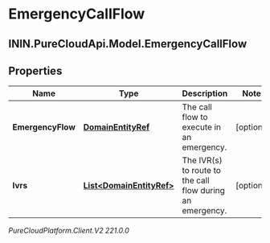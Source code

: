 # EmergencyCallFlow

## ININ.PureCloudApi.Model.EmergencyCallFlow

## Properties

|Name | Type | Description | Notes|
|------------ | ------------- | ------------- | -------------|
| **EmergencyFlow** | [**DomainEntityRef**](DomainEntityRef) | The call flow to execute in an emergency. | [optional] |
| **Ivrs** | [**List&lt;DomainEntityRef&gt;**](DomainEntityRef) | The IVR(s) to route to the call flow during an emergency. | [optional] |



_PureCloudPlatform.Client.V2 221.0.0_
